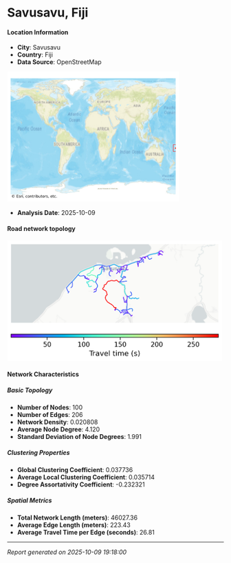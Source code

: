 # Savusavu, Fiji

#### Location Information

- **City**: Savusavu
- **Country**: Fiji
- **Data Source**: OpenStreetMap
<img src="Savusavu_location.png" alt="Savusavu Location Map" width="400" />

- **Analysis Date**: 2025-10-09

#### Road network topology

<img src="Savusavu_network_map.png" alt="Savusavu Road Network Map" width="500"/>

#### Network Characteristics

##### Basic Topology

- **Number of Nodes**: 100
- **Number of Edges**: 206
- **Network Density**: 0.020808
- **Average Node Degree**: 4.120
- **Standard Deviation of Node Degrees**: 1.991

##### Clustering Properties

- **Global Clustering Coefficient**: 0.037736
- **Average Local Clustering Coefficient**: 0.035714
- **Degree Assortativity Coefficient**: -0.232321

##### Spatial Metrics

- **Total Network Length (meters)**: 46027.36
- **Average Edge Length (meters)**: 223.43
- **Average Travel Time per Edge (seconds)**: 26.81

---
*Report generated on 2025-10-09 19:18:00*
